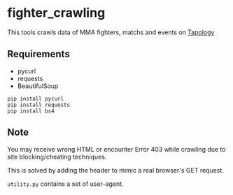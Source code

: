 # fighter_crawling
This tools crawls data of MMA fighters, matchs and events on [Tapology](https://www.tapology.com)
## Requirements
- pycurl 
- requests
- BeautifulSoup
```
pip install pycurl
pip install requests
pip install bs4
```
## Note
You may receive wrong HTML or encounter Error 403 while crawling due to site blocking/cheating techniques.

This is solved by adding the header to mimic a real browser's GET request. 

`utility.py` contains a set of user-agent.


